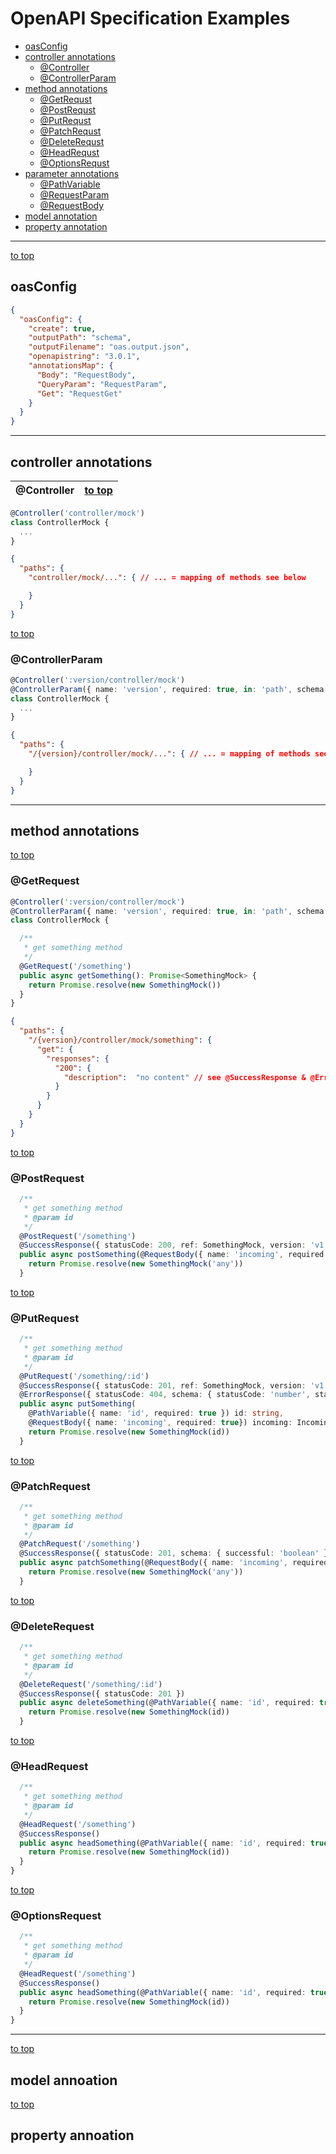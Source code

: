 # OpenAPI Specification Examples
- [oasConfig](#user-content-oasconfig)
- [controller annotations](#user-content-controller-annotations)
  - [@Controller](#user-content-@controller)
  - [@ControllerParam](#user-content-@controllerparam)
- [method annotations](#user-content-method-annotations)
  - [@GetRequst](#user-content-@getrequest)
  - [@PostRequst](#user-content-@postrequest)
  - [@PutRequst](#user-content-@putrequest)
  - [@PatchRequst](#user-content-@patchrequest)
  - [@DeleteRequst](#user-content-@deleterequest)
  - [@HeadRequst](#user-content-@headrequest)
  - [@OptionsRequst](#user-content-@optionsrequest)
- [parameter annotations](#user-content-parameter-annotations)
  - [@PathVariable](#user-content-@pathvariable)
  - [@RequestParam](#user-content-@requestparam)
  - [@RequestBody](#user-content-@requestbody)
- [model annotation](#user-content-model-annotation)
- [property annotation](#user-content-property-annotation)
---
[to top](/README_oas.md)
## oasConfig
```json
{
  "oasConfig": {
    "create": true,
    "outputPath": "schema",
    "outputFilename": "oas.output.json",
    "openapistring": "3.0.1",
    "annotationsMap": {
      "Body": "RequestBody",
      "QueryParam": "RequestParam",
      "Get": "RequestGet"
    }
  }
}
```
---
## controller annotations

|@Controller|[to top](/)|
|-:|-:|
```typescript
@Controller('controller/mock')
class ControllerMock {
  ...
}
```

```json
{
  "paths": {
    "controller/mock/...": { // ... = mapping of methods see below

    }
  }
}
```
[to top](#/)
### @ControllerParam
```typescript
@Controller(':version/controller/mock')
@ControllerParam({ name: 'version', required: true, in: 'path', schema: { type: 'string' } })
class ControllerMock {
  ...
}
```

```json
{
  "paths": {
    "/{version}/controller/mock/...": { // ... = mapping of methods see below

    }
  }
}
```
---
## method annotations
[to top](/)
### @GetRequest
```typescript
@Controller(':version/controller/mock')
@ControllerParam({ name: 'version', required: true, in: 'path', schema: { type: 'string' } })
class ControllerMock {

  /**
   * get something method
   */
  @GetRequest('/something')
  public async getSomething(): Promise<SomethingMock> {
    return Promise.resolve(new SomethingMock())
  }
}
```
```json
{
  "paths": {
    "/{version}/controller/mock/something": {
      "get": {
        "responses": {
          "200": {
            "description":  "no content" // see @SuccessResponse & @ErrorResponse below
          }
        }
      }
    }
  }
}
```
[to top](/)
### @PostRequest
```typescript
  /**
   * get something method
   * @param id
   */
  @PostRequest('/something')
  @SuccessResponse({ statusCode: 200, ref: SomethingMock, version: 'v1'})
  public async postSomething(@RequestBody({ name: 'incoming', required: true}) incoming: Incoming): Promise<SomethingMock> {
    return Promise.resolve(new SomethingMock('any'))
  }
```
[to top](/)
### @PutRequest
```typescript
  /**
   * get something method
   * @param id
   */
  @PutRequest('/something/:id')
  @SuccessResponse({ statusCode: 201, ref: SomethingMock, version: 'v1' })
  @ErrorResponse({ statusCode: 404, schema: { statusCode: 'number', statusMessage: 'string' }, example: { statusCode: 404, statusMessage: 'NOT_FOUND' } })
  public async putSomething(
    @PathVariable({ name: 'id', required: true }) id: string,
    @RequestBody({ name: 'incoming', required: true}) incoming: Incoming): Promise<SomethingMock> {
    return Promise.resolve(new SomethingMock(id))
  }
```
[to top](/)
### @PatchRequest
```typescript
  /**
   * get something method
   * @param id
   */
  @PatchRequest('/something')
  @SuccessResponse({ statusCode: 201, schema: { successful: 'boolean' }, example: { successful: true } })
  public async patchSomething(@RequestBody({ name: 'incoming', required: true}) incoming: Incoming): Promise<SomethingMock> {
    return Promise.resolve(new SomethingMock('any'))
  }
```
[to top](/)
### @DeleteRequest
```typescript
  /**
   * get something method
   * @param id
   */
  @DeleteRequest('/something/:id')
  @SuccessResponse({ statusCode: 201 })
  public async deleteSomething(@PathVariable({ name: 'id', required: true }) id: string): Promise<SomethingMock> {
    return Promise.resolve(new SomethingMock(id))
  }
```
[to top](/)
### @HeadRequest
```typescript
  /**
   * get something method
   * @param id
   */
  @HeadRequest('/something')
  @SuccessResponse()
  public async headSomething(@PathVariable({ name: 'id', required: true }) id: string): Promise<SomethingMock> {
    return Promise.resolve(new SomethingMock(id))
  }
}
```
[to top](/)
### @OptionsRequest
```typescript
  /**
   * get something method
   * @param id
   */
  @HeadRequest('/something')
  @SuccessResponse()
  public async headSomething(@PathVariable({ name: 'id', required: true }) id: string): Promise<SomethingMock> {
    return Promise.resolve(new SomethingMock(id))
  }
}
```
---
[to top](/)
## model annoation
[to top](/)
## property annoation
